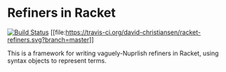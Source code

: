 Refiners in Racket
======================

[![Build Status](https://travis-ci.org/david-christiansen/racket-refiners.svg?branch=master)](https://travis-ci.org/david-christiansen/racket-refiners)
[[file:https://travis-ci.org/david-christiansen/racket-refiners.svg?branch=master]]

This is a framework for writing vaguely-Nuprlish refiners in Racket,
using syntax objects to represent terms.
